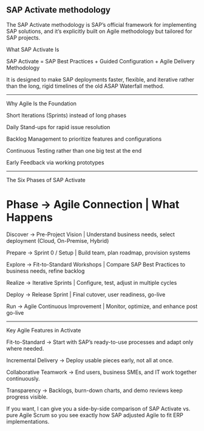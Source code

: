 ## SAP Activate methodology

The SAP Activate methodology is SAP’s official framework for implementing SAP solutions, and it’s explicitly built on Agile methodology but tailored for SAP projects.

What SAP Activate Is

SAP Activate =
SAP Best Practices + Guided Configuration + Agile Delivery Methodology

It is designed to make SAP deployments faster, flexible, and iterative rather than the long, rigid timelines of the old ASAP Waterfall method.

-----------------------------
Why Agile Is the Foundation

Short Iterations (Sprints) instead of long phases

Daily Stand-ups for rapid issue resolution

Backlog Management to prioritize features and configurations

Continuous Testing rather than one big test at the end

Early Feedback via working prototypes

----------------------------
The Six Phases of SAP Activate

# Phase	-> Agile Connection |	What Happens

Discover -> 	Pre-Project Vision	| Understand business needs, select deployment (Cloud, On-Premise, Hybrid)

Prepare	-> Sprint 0 / Setup	 | Build team, plan roadmap, provision systems

Explore ->	Fit-to-Standard Workshops |	Compare SAP Best Practices to business needs, refine backlog

Realize ->	Iterative Sprints	| Configure, test, adjust in multiple cycles

Deploy ->	Release Sprint	| Final cutover, user readiness, go-live

Run	-> Agile Continuous Improvement |	Monitor, optimize, and enhance post go-live

----------------------------
Key Agile Features in Activate

Fit-to-Standard → Start with SAP’s ready-to-use processes and adapt only where needed.

Incremental Delivery → Deploy usable pieces early, not all at once.

Collaborative Teamwork → End users, business SMEs, and IT work together continuously.

Transparency → Backlogs, burn-down charts, and demo reviews keep progress visible.

If you want, I can give you a side-by-side comparison of SAP Activate vs. pure Agile Scrum so you see exactly how SAP adjusted Agile to fit ERP implementations.

